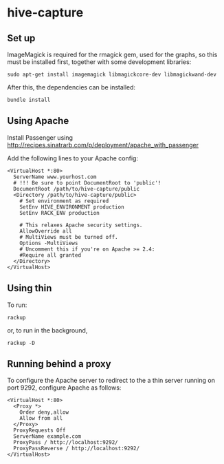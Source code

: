 # hive-capture

## Set up

ImageMagick is required for the rmagick gem, used for the graphs, so this must be
installed first, together with some development libraries:

    sudo apt-get install imagemagick libmagickcore-dev libmagickwand-dev

After this, the dependencies can be installed:

    bundle install

## Using Apache

Install Passenger using http://recipes.sinatrarb.com/p/deployment/apache_with_passenger

Add the following lines to your Apache config:

```apacheconf
<VirtualHost *:80>
  ServerName www.yourhost.com
  # !!! Be sure to point DocumentRoot to 'public'!
  DocumentRoot /path/to/hive-capture/public
  <Directory /path/to/hive-capture/public>
    # Set environment as required
    SetEnv HIVE_ENVIRONMENT production
    SetEnv RACK_ENV production

    # This relaxes Apache security settings.
    AllowOverride all
    # MultiViews must be turned off.
    Options -MultiViews
    # Uncomment this if you're on Apache >= 2.4:
    #Require all granted
  </Directory>
</VirtualHost>
```

## Using thin

To run:

    rackup

or, to run in the background,

    rackup -D

## Running behind a proxy

To configure the Apache server to redirect to the a thin server running on port
9292, configure Apache as follows:

```apacheconf
<VirtualHost *:80>
  <Proxy *>
    Order deny,allow
    Allow from all
  </Proxy>
  ProxyRequests Off
  ServerName example.com
  ProxyPass / http://localhost:9292/
  ProxyPassReverse / http://localhost:9292/
</VirtualHost>
```
